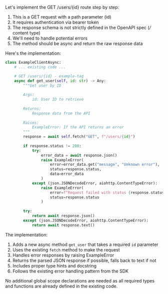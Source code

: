 Let's implement the GET /users/{id} route step by step:

1. This is a GET request with a path parameter (id)
2. It requires authentication via bearer token
3. The response schema is not strictly defined in the OpenAPI spec (*/* content type)
4. We'll need to handle potential errors
5. The method should be async and return the raw response data

Here's the implementation:

```python:example_client_async.py
class ExampleClientAsync:
    # ... existing code ...

    # GET /users/{id} - example-tag
    async def get_user(self, id: str) -> Any:
        """Get user by ID
        
        Args:
            id: User ID to retrieve
            
        Returns:
            Response data from the API
            
        Raises:
            ExampleError: If the API returns an error
        """
        response = await self.fetch("GET", f"/users/{id}")
        
        if response.status != 200:
            try:
                error_data = await response.json()
                raise ExampleError(
                    error=error_data.get("message", "Unknown error"),
                    status=response.status,
                    data=error_data
                )
            except (json.JSONDecodeError, aiohttp.ContentTypeError):
                raise ExampleError(
                    error=f"Request failed with status {response.status}",
                    status=response.status
                )
                
        try:
            return await response.json()
        except (json.JSONDecodeError, aiohttp.ContentTypeError):
            return await response.text()
```

The implementation:
1. Adds a new async method `get_user` that takes a required `id` parameter
2. Uses the existing `fetch` method to make the request
3. Handles error responses by raising ExampleError
4. Returns the parsed JSON response if possible, falls back to text if not
5. Includes proper type hints and docstring
6. Follows the existing error handling pattern from the SDK

No additional global scope declarations are needed as all required types and functions are already defined in the existing code.